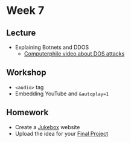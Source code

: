 # Week 7

## Lecture

- Explaining Botnets and DDOS
  - [Computerphile video about DOS attacks](https://youtu.be/BcDZS7iYNsA)

## Workshop

- `<audio>` tag
- Embedding YouTube and `&autoplay=1`

## Homework

- Create a [Jukebox](/homework/jukebox) website
- Upload the idea for your [Final Project](/homework/final)
